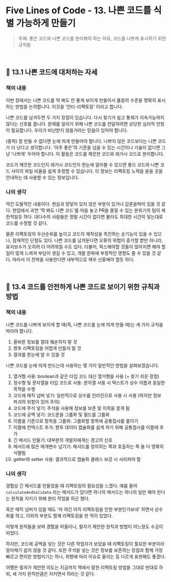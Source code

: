 # Five Lines of Code - 13. 나쁜 코드를 식별 가능하게 만들기

> 주제: 좋은 코드와 나쁜 코드를 분리해야 하는 이유, 코드를 나쁘게 표시하기 위한 규칙들

<br/>

## 🔖 13.1 나쁜 코드에 대처하는 자세

### 책의 내용

이번 장에서는 나쁜 코드를 딱 봐도 안 좋게 보이게 만들어서 품질의 수준을 명확히 표시하는 방법을 논의합니다. 이것을 '안티-리팩토링' 이라고 합니다.

나쁜 코드를 남겨두면 두 가지 장점이 있습니다. 다시 찾기가 쉽고 통제가 지속가능하지 않다는 신호를 줍니다. 문제를 알리기 위해 나쁜 코드를 전달하려면 상당한 심리적 안정이 필요합니다. 우리가 비난받지 않을거라는 믿음이 있어야 합니다.

(중략) 잘 만들 수 없다면 눈에 띄게 만들어야 합니다. 나쁘지 않은 코드보다는 나쁜 코드가 더 낫다고 생각합니다. '아주 좋은'의 기준을 넘을 수 있는 시간이나 기술이 없다면 그냥 '나쁘게' 두어야 합니다. 이 활동은 코드를 깨끗한 코드와 레거시 코드로 분리합니다.

코드가 깨끗한 코드인지 레거시 코드인지 한눈에 알아볼 수 있으면 좋으 코드와 나쁜 코드 사이의 파일 비율을 쉽게 추정할 수 있습니다. 이 정보는 리팩토링 노력을 쏟을 곳을 안내하는 데 사용할 수 있는 정보입니다.

### 나의 생각

약간 도발적인 내용이다. 현실과 맞닿아 있지 않은 부분이 있거나 갑론을박이 있을 것 같다. 현업에서 과연 '딱 봐도 나쁜 코드'를 마음 놓고 PR을 올릴 수 있는 분위기의 팀이 제한적일듯 하다. 대다수의 사람들은 정말 시간이 없다면 몰라도 최대한 시간이 닿는대로 코드를 수정할 것 같다.

물론 리팩토링의 우선순위를 높이고 코드의 재작성을 촉진하는 순기능이 있을 수 있으나, 잠재적인 단점도 있다. 나쁜 코드를 남겨둔다면 오류의 위험이 증가할 뿐만 아니라, 유지보수가 오히려 더 어려워질 수도 있다. 더불어, 픽스해야할 것들이 많아지면 해야 할 일이 많게 느껴져 부담이 생길 수 있고, 개발 문화에 부정적인 영향도 줄 수 있을 것 같다. 따라서 이 전략을 사용한다면 내부적으로 매우 신중해야 할듯 하다.

<br/>

## 🔖 13.4 코드를 안전하게 나쁜 코드로 보이기 위한 규칙과 방법

### 책의 내용

나쁜 코드를 나쁘게 보이게 할 때(즉, 나쁜 코드를 눈에 띄게 만들 때)는 세 가지 규칙을 따라야 합니다.

1. 올바른 정보를 절대 훼손하지 말 것
2. 향후 리팩토링을 어렵게 만들지 말 것
3. 결과를 한눈에 알 수 있을 것

나쁜 코드를 눈에 띄게 만드는데 사용하는 몇 가지 일반적인 방법을 살펴보겠습니다.

1. 열거형 사용: boolean과 같은 타입 코드 대신 열거형을 사용 (+ 찾기 쉬운 장점)
2. 정수형 및 문자열을 타입 코드로 사용: 문자열 사용 시 텍스트가 상수 이름과 동일한 목적을 수행
3. 코드에 매직 넘버 넣기: 일반적으로 상수를 인라인으로 사용 시 사용 (하지만 정보 파괴의 위험이 있어 주의)
4. 코드에 주석 넣기: 주석을 사용해 정보를 보존 및 이목을 끌게 됨
5. 코드에 공백 넣기: 코드문을 그룹화 및 필드를 그룹화
6. 이름을 기준으로 항목을 그룹화: 그룹화할 항목에 공통접사를 붙이기
7. 이름에 컨텍스트 추가: 향후 데이터 캡슐화를 쉽게 하기 위해 공통접사를 이름에 추가
8. 긴 메서드 만들기: 대부분의 개발자에게는 경고의 신호
9. 메서드에 많은 매개변수 넘기기: 메서드를 정의하는 쪽과 호출하는 쪽 둘 다 명확히 식별됨
10. getter와 setter 사용: 결과적으로 캡슐화 클래스 보강 시 사라져야 함

### 나의 생각

경험상 긴 메서드를 만들었을 때 리팩토링의 필요성을 느꼈다. 예를 들어 `calculateAndValidate` 라는 메서드가 있다면 하나의 메서드는 하나의 일만 해야 한다는 원칙을 지키기 위해 분리 작업을 하곤 했다.

혹은 매직 넘버가 있을 때도 '아 여긴 아직 리팩토링을 안한 부분인가보네' 하면서 상수화를 하고, 이외의 부분도 함께 리팩토링을 한 적이 있었다.

이렇게 원칙들을 보며 경험을 떠올리니, 필자가 제안한 원칙과 방법이 어느정도 수긍이 되었다.

하지만, 코드에 공백을 넣는 것은 다른 작업자가 보았을 때 리팩토링이 필요한 부분이라 알아채기 쉽지 않을 것 같다. 또한 주석을 넣는 것은 정보를 보존하는 장점과 함께 가장 빠르고 편리한 방법이기는 하나, 취향에 따라 이슈로 올리는 등 다르게 표현해도 좋겠다.

어쨌든 필자가 제안한 의도는 지금까지 책에서 말한 리팩토링 방법을 그대로 반대로 하되, 세 가지 원칙만큼은 지키면서 하라는 것 같다.
